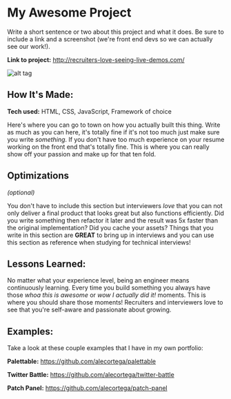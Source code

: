 # My Awesome Project
Write a short sentence or two about this project and what it does. Be sure to include a link and a screenshot (we're front end devs so we can actually see our work!).

**Link to project:** http://recruiters-love-seeing-live-demos.com/

![alt tag](http://placecorgi.com/1200/650)

## How It's Made:

**Tech used:** HTML, CSS, JavaScript, Framework of choice

Here's where you can go to town on how you actually built this thing. Write as much as you can here, it's totally fine if it's not too much just make sure you write *something*. If you don't have too much experience on your resume working on the front end that's totally fine. This is where you can really show off your passion and make up for that ten fold.

## Optimizations
*(optional)*

You don't have to include this section but interviewers *love* that you can not only deliver a final product that looks great but also functions efficiently. Did you write something then refactor it later and the result was 5x faster than the original implementation? Did you cache your assets? Things that you write in this section are **GREAT** to bring up in interviews and you can use this section as reference when studying for technical interviews!

## Lessons Learned:

No matter what your experience level, being an engineer means continuously learning. Every time you build something you always have those *whoa this is awesome* or *wow I actually did it!* moments. This is where you should share those moments! Recruiters and interviewers love to see that you're self-aware and passionate about growing.

## Examples:
Take a look at these couple examples that I have in my own portfolio:

**Palettable:** https://github.com/alecortega/palettable

**Twitter Battle:** https://github.com/alecortega/twitter-battle

**Patch Panel:** https://github.com/alecortega/patch-panel


